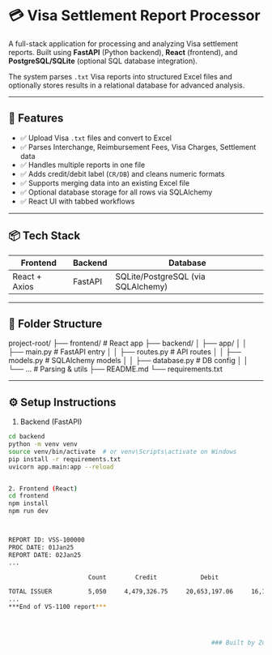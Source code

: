 # 💳 Visa Settlement Report Processor

A full-stack application for processing and analyzing Visa settlement reports. 
Built using **FastAPI** (Python backend), **React** (frontend), and **PostgreSQL/SQLite** (optional SQL database integration). 

The system parses `.txt` Visa reports into structured Excel files and optionally stores results in a relational database for advanced analysis.

---

## 🚀 Features

- ✅ Upload Visa `.txt` files and convert to Excel
- ✅ Parses Interchange, Reimbursement Fees, Visa Charges, Settlement data
- ✅ Handles multiple reports in one file
- ✅ Adds credit/debit label (`CR/DB`) and cleans numeric formats
- ✅ Supports merging data into an existing Excel file
- ✅ Optional database storage for all rows via SQLAlchemy
- ✅ React UI with tabbed workflows

---

## 📦 Tech Stack

| Frontend       | Backend       | Database       |
|----------------|---------------|----------------|
| React + Axios  | FastAPI       | SQLite/PostgreSQL (via SQLAlchemy) |

---

## 📁 Folder Structure
project-root/
├── frontend/ # React app
├── backend/
│ ├── app/
│ │ ├── main.py # FastAPI entry
│ │ ├── routes.py # API routes
│ │ ├── models.py # SQLAlchemy models
│ │ ├── database.py # DB config
│ │ └── ... # Parsing & utils
├── README.md
└── requirements.txt


---

## ⚙️ Setup Instructions

1. Backend (FastAPI)
```bash
cd backend
python -m venv venv
source venv/bin/activate  # or venv\Scripts\activate on Windows
pip install -r requirements.txt
uvicorn app.main:app --reload


2. Frontend (React)
cd frontend
npm install
npm run dev



REPORT ID: VSS-100000
PROC DATE: 01Jan25
REPORT DATE: 02Jan25
...

                      Count        Credit            Debit              Total

TOTAL ISSUER          5,050     4,479,326.75     20,653,197.06     16,173,870.31DB
...
***End of VS-1100 report***




                                                        ### Built by Zuhayr Kabir during a Software Internship @ Bank Asia ###










